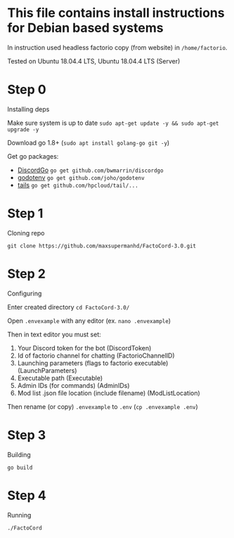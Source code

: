 # This file contains install instructions for Debian based systems
In instruction used headless factorio copy (from website) in `/home/factorio`.

Tested on Ubuntu 18.04.4 LTS, Ubuntu 18.04.4 LTS (Server)

# Step 0
Installing deps

Make sure system is up to date `sudo apt-get update -y && sudo apt-get upgrade -y`

Download go 1.8+ (`sudo apt install golang-go git -y`)

Get go packages:

- [DiscordGo](https://github.com/bwmarrin/discordgo) `go get github.com/bwmarrin/discordgo`
- [godotenv](https://github.com/joho/godotenv/) `go get github.com/joho/godotenv`
- [tails](https://github.com/hpcloud/tail) `go get github.com/hpcloud/tail/...`

# Step 1
Cloning repo

`git clone https://github.com/maxsupermanhd/FactoCord-3.0.git`

# Step 2
Configuring

Enter created directory `cd FactoCord-3.0/`

Open `.envexample` with any editor (ex. `nano .envexample`)

Then in text editor you must set:
1. Your Discord token for the bot (DiscordToken)
2. Id of factorio channel for chatting (FactorioChannelID)
3. Launching parameters (flags to factorio executable) (LaunchParameters)
4. Executable path (Executable)
5. Admin IDs (for commands) (AdminIDs)
6. Mod list .json file location (include filename) (ModListLocation)

Then rename (or copy) `.envexample` to `.env` (`cp .envexample .env`)

# Step 3
Building

`go build`

# Step 4
Running

`./FactoCord`

